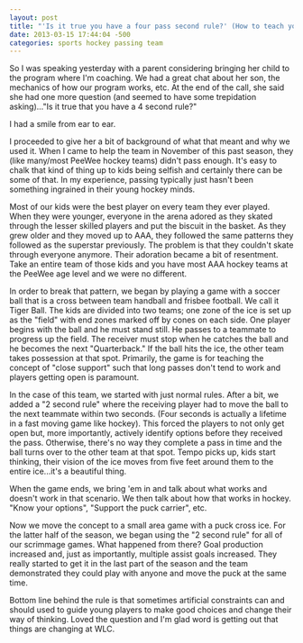 ```yaml
---
layout: post
title: "'Is it true you have a four pass second rule?' (How to teach young elite hockey players to pass)"
date: 2013-03-15 17:44:04 -500
categories: sports hockey passing team
---
```


So I was speaking yesterday with a parent considering bringing her child to the program where I'm coaching. We had a great chat about her son, the mechanics of how our program works, etc. At the end of the call, she said she had one more question (and seemed to have some trepidation asking)..."Is it true that you have a 4 second rule?"

I had a smile from ear to ear.

I proceeded to give her a bit of background of what that meant and why we used it. When I came to help the team in November of this past season, they (like many/most PeeWee hockey teams) didn't pass enough. It's easy to chalk that kind of thing up to kids being selfish and certainly there can be some of that. In my experience, passing typically just hasn't been something ingrained in their young hockey minds.

Most of our kids were the best player on every team they ever played. When they were younger, everyone in the arena adored as they skated through the lesser skilled players and put the biscuit in the basket. As they grew older and they moved up to AAA, they followed the same patterns they followed as the superstar previously. The problem is that they couldn't skate through everyone anymore. Their adoration became a bit of resentment. Take an entire team of those kids and you have most AAA hockey teams at the PeeWee age level and we were no different.

In order to break that pattern, we began by playing a game with a soccer ball that is a cross between team handball and frisbee football. We call it  Tiger Ball. The kids are divided into two teams; one zone of the ice is set up as the "field" with end zones marked off by cones on each side. One player begins with the ball and he must stand still. He passes to a teammate to progress up the field. The receiver must stop when he catches the ball and he becomes the next "Quarterback." If the ball hits the ice, the other team takes possession at that spot. Primarily, the game is for teaching the concept of "close support" such that long passes don't tend to work and players getting open is paramount.

In the case of this team, we started with just normal rules. After a bit, we added a "2 second rule" where the receiving player had to move the ball to the next teammate within two seconds. (Four seconds is actually a lifetime in a fast moving game like hockey). This forced the players to not only get open but, more importantly, actively identify options before they received the pass. Otherwise, there's no way they complete a pass in time and the ball turns over to the other team at that spot. Tempo picks up, kids  start thinking, their vision of the ice moves from five feet around them to the entire ice...it's a beautiful thing.

When the game ends, we bring 'em in and talk about what works and doesn't work in that scenario. We then talk about how that works in hockey. "Know your options", "Support the puck carrier", etc.

Now we move the concept to a small area game with a puck cross ice. For the latter half of the season, we began using the "2 second rule" for all of our scrimmage games. What happened from there? Goal production increased and, just as importantly, multiple assist goals increased. They really started to get it in the last part of the season and the team demonstrated they could play with anyone and move the puck at the same time.

Bottom line behind the rule is that sometimes artificial constraints can and should used to guide young players to make good choices and change their way of thinking. Loved the question and I'm glad word is getting out that things are changing at WLC.
